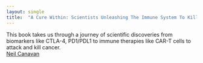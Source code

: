```yaml
---
layout: single
title:  "A Cure Within: Scientists Unleashing The Immune System To Kill Cancer"
---
```

This book takes us through a journey of scientific discoveries from biomarkers like CTLA-4, PD1/PDL1 to immune therapies like CAR-T cells to attack and kill cancer.   
[Neil Canavan](https://books.google.com/books/about/A_Cure_Within.html?id=0BJHMQAACAAJ#:~:text=About%20the%20author%20%282018%29%20Neil%20Canavan%20is%20a,200%20feature%20articles%20to%20his%20credit%20Neil%20has)
